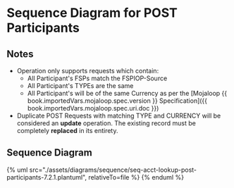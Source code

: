 # Sequence Diagram for POST Participants

## Notes
- Operation only supports requests which contain:
    - All Participant's FSPs match the FSPIOP-Source
    - All Participant's TYPEs are the same
    - All Participant's will be of the same Currency as per the [Mojaloop {{ book.importedVars.mojaloop.spec.version }} Specification]({{ book.importedVars.mojaloop.spec.uri.doc }})
- Duplicate POST Requests with matching TYPE and CURRENCY will be considered an __update__ operation. The existing record must be completely **replaced** in its entirety. 

## Sequence Diagram

{% uml src="./assets/diagrams/sequence/seq-acct-lookup-post-participants-7.2.1.plantuml", relativeTo=file %}
{% enduml %}
